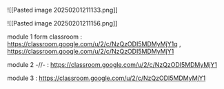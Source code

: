 ![[Pasted image 20250201211133.png]]

![[Pasted image 20250201211156.png]]


module 1 form classroom : https://classroom.google.com/u/2/c/NzQzODI5MDMyMjY1q ,
https://classroom.google.com/u/2/c/NzQzODI5MDMyMjY1

module 2 -//- : https://classroom.google.com/u/2/c/NzQzODI5MDMyMjY1

module 3 : https://classroom.google.com/u/2/c/NzQzODI5MDMyMjY1